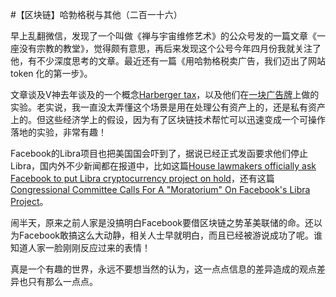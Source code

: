 #【区块链】哈勃格税与其他（二百一十六）

早上乱翻微信，发现了一个叫做《禅与宇宙维修艺术》的公众号发的一篇文章《一座没有宗教的教堂》，觉得颇有意思，再后来发现这个公号今年四月份我就关注了他，有不少深度思考的文章。最近还有一篇《用哈勃格税卖广告，我们迈出了网站 token 化的第一步》。

文章谈及V神去年谈及的一个概念[Harberger tax](https://vitalik.ca/general/2018/04/20/radical_markets.html)，以及他们在[一块广告牌](http://anadvertisementboard.com/#/main)上做的实验。老实说，我一直没太弄懂这个场景是用在处理公有资产上的，还是私有资产上的。但这些经济学上的假设，因为有了区块链技术帮忙可以迅速变成一个可操作落地的实验，非常有趣！

Facebook的Libra项目也把美国国会吓到了，据说已经正式发函要求他们停止Libra，国内外不少新闻都在报道中，比如这篇[House lawmakers officially ask Facebook to put Libra cryptocurrency project on hold](https://www.theverge.com/2019/7/2/20680230/facebook-libra-calibra-crypto-maxine-waters-congress-regulation-investigation-halt)，还有这篇[Congressional Committee Calls For A "Moratorium" On Facebook's Libra Project](https://www.forbes.com/sites/francescoppola/2019/07/02/congressional-committee-calls-for-a-moratorium-on-facebooks-libra-project/#62fcd17e3cd6)。

闹半天，原来之前人家是没搞明白Facebook要借区块链之势革美联储的命。还以为Facebook敢搞这么大动静，相关人士早就明白，而且已经被游说成功了呢。谁知道人家一脸刚刚反应过来的表情！

真是一个有趣的世界，永远不要想当然的认为，这一点点信息的差异造成的观点差异也只有那么一点点。
